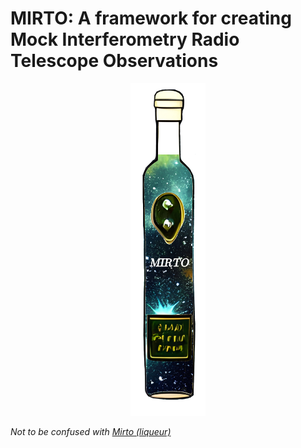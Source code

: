 # MIRTO: A framework for creating Mock Interferometry Radio Telescope Observations
<div align="center">
    <a name="logo"><img src="docs/mirto_logo.png" width="120"></img></a>
</div>

<i>Not to be confused with [Mirto (liqueur)](https://en.wikipedia.org/wiki/Mirto_(liqueur)) </i>
